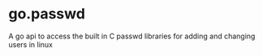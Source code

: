 # go.passwd

A go api to access the built in C passwd libraries for adding and changing users in linux
